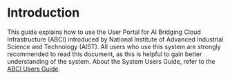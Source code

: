 # Introduction

This guide explains how to use the User Portal for AI Bridging Cloud Infrastructure (ABCI) introduced by National Institute of Advanced Industrial Science and Technology (AIST). All users who use this system are strongly recommended to read this document, as this is helpful to gain better understanding of the system. About the System Users Guide, refer to the [ABCI Users Guide](https://docs.abci.ai/en/).
